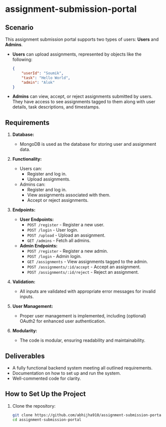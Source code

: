 # assignment-submission-portal


## Scenario

This assignment submission portal supports two types of users: **Users** and **Admins**.

- **Users** can upload assignments, represented by objects like the following:
    ```json
    {
        "userId": "Soumik",
        "task": "Hello World",
        "admin": "Alok"
    }
    ```

- **Admins** can view, accept, or reject assignments submitted by users. They have access to see assignments tagged to them along with user details, task descriptions, and timestamps.

## Requirements

1. **Database:**
   - MongoDB is used as the database for storing user and assignment data.

2. **Functionality:**
   - Users can:
     - Register and log in.
     - Upload assignments.
   - Admins can:
     - Register and log in.
     - View assignments associated with them.
     - Accept or reject assignments.

3. **Endpoints:**
   - **User Endpoints:**
     - `POST /register` - Register a new user.
     - `POST /login` - User login.
     - `POST /upload` - Upload an assignment.
     - `GET /admins` - Fetch all admins.
   - **Admin Endpoints:**
     - `POST /register` - Register a new admin.
     - `POST /login` - Admin login.
     - `GET /assignments` - View assignments tagged to the admin.
     - `POST /assignments/:id/accept` - Accept an assignment.
     - `POST /assignments/:id/reject` - Reject an assignment.

4. **Validation:**
   - All inputs are validated with appropriate error messages for invalid inputs.

5. **User Management:**
   - Proper user management is implemented, including (optional) OAuth2 for enhanced user authentication.

6. **Modularity:**
   - The code is modular, ensuring readability and maintainability.

## Deliverables

- A fully functional backend system meeting all outlined requirements.
- Documentation on how to set up and run the system.
- Well-commented code for clarity.

## How to Set Up the Project

1. Clone the repository:
   ```bash
   git clone https://github.com/abhijha910/assignment-submission-portal.git
   cd assignment-submission-portal
